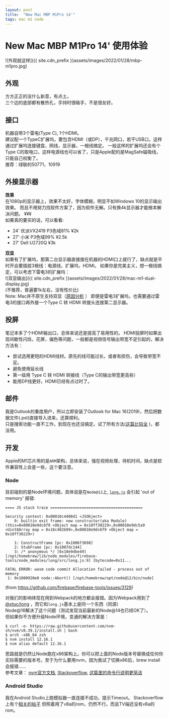 ```yaml
---
layout: post
title:  "New Mac MBP M1Pro 14'"
tags: mac m1 node
---
```

# New Mac MBP M1Pro 14' 使用体验
![外观就这样]({{ site.cdn_prefix }}assets/images/2022/01/28/mbp-m1pro.jpg)
## 外观
方方正正的没什么新意，有点土。  
三个边的底部都有散热孔，手持时很硌手，不是很友好。

## 接口  
机器自带3个雷电(Type C), 1个HDMI。  
建议配一个TypeC扩展坞，要包含HDMI（或DP），千兆网口，若干USB口，这样通过扩展坞连接键盘，网线，显示器，一根线搞定。
一般这样的扩展坞还会有个Type C的取电口，这样电源线也可以省了，只是Apple配的是MagSafe磁吸线，只能自己权衡了。  
推荐：绿联的50771，10919  

## 外接显示器
**效果**  
在1080p的显示器上，效果不太好，字体模糊，明显不如Windows 10的显示输出效果。
而且不用努力找软件方案了，因为软件无解。只有换4k显示器才能根本解决问题。 ¥¥¥  
如果真的要买的话，可以看看:
* 24' 优派VX2419 P3色域81% ¥2k
* 27' 小米 P3色域99% ¥2.5k
* 27' Dell U2720Q ¥3k

**双显**  
如果有了扩展坞，那第二台显示器直接接在机器的HDMI口上就行了，缺点就是平时开会要插拔3根线：电源线，扩展坞，HDMI。
如果你是完美主义，想一根线搞定，可以考虑下雷电3的扩展坞：  
![双显输出]({{ site.cdn_prefix }}assets/images/2022/01/28/mac-m1-dual-display.jpg)  
(不推荐，普遍要1k左右，没有性价比)  
Note: Mac并不原生支持双显（[原因分析](https://blog.sharpbai.com/2020/08/macos%E4%B8%BA%E4%BD%95%E4%BD%BF%E7%94%A8%E4%B8%8D%E4%BA%86%E5%8F%8C%E6%98%BE%E7%A4%BA%E8%BE%93%E5%87%BA%E7%9A%84%E9%9B%B7%E7%94%B53%E6%89%A9%E5%B1%95%E5%9D%9E/) ）
即便是雷电3扩展坞，也需要通过雷电3的接口再外接一个Type C 转 HDMI 转接头连接第二显示器。

## 投屏
笔记本多了个HDMI输出口，总体来说还是提高了易用性的。
HDMI投屏时如果出现间歇性闪烁，花屏，偏色等问题，一般都是视频信号输出带宽不足引起的，解决方法有：
* 尝试选用更短的HDMI线材。原先的线可能过长，或者有损伤，会导致带宽不足。
* 避免使用延长线
* 第一级用 Type C 转 HDMI 转接线（Type C的输出带宽更高些）
* 能用DP线更好。HDMI已经有点过时了。

## 邮件
我是Outlook的重度用户，所以立即安装了Outlook for Mac 16(2019)，然后把数据文件(.pst)直接导入进来，还算顺利。  
只是搜索功能一直不工作，到现在也还没搞定。试了所有方法([这篇比较全](https://www.yundongfang.com/Yun112079.html) )，都没用。

## 开发
Apple的M1芯片用的是`ARM`架构，总体来说，强在视频处理，待机时间，缺点是软件兼容性上会差一些，这个要注意。
### Node
目前碰到的是Node环境问题。具体说是在`Node@12`上, [`long.js`](https://www.npmjs.com/package/long) 会引起 'out of memory' 报错:
```
==== JS stack trace =========================================

Security context: 0x00010c4408d1 <JSObject>
    0: builtin exit frame: new constructor(aka Module)(this=0x00010e9dc6f9 <Object map = 0x10ff30229>,0x00010e9dc5a9 <Uint8Array map = 0x10c402b99>,0x00010e9dc6f9 <Object map = 0x10ff30229>)

    1: ConstructFrame [pc: 0x1006f3698]
    2: StubFrame [pc: 0x1007dc144]
    3: /* anonymous */ [0x10e9dbe49] [/opt/homebrew/lib/node_modules/firebase-tools/node_modules/long/src/long.js:9] [bytecode=0x11...

FATAL ERROR: wasm code commit Allocation failed - process out of memory
 1: 0x1000920e0 node::Abort() [/opt/homebrew/opt/node@12/bin/node]
```
(from https://github.com/firebase/firebase-tools/issues/3129)

对我们的影响体现在用到Webpack的地方都会报错。因为Webpack用到了[@xtuc/long](https://www.npmjs.com/package/@xtuc/long) ，而它和`long.js`基本上是同一个东西（同源）  
Node@16解决了这个问题（测试发现当前最新的Node@14也已经OK了）。  
但如果你不方便升级Node环境，变通的解决方案是：
```
$ curl -o- https://raw.githubusercontent.com/nvm-sh/nvm/v0.39.1/install.sh | bash
$ arch -x86_64 zsh
$ nvm install 12.16.1
$ nvm alias default 12.16.1
```
思路就是仍然让Node跑在x86架构上。你可以把上面的Node版本号替换成任何你实际需要的版本号。至于为什么要用nvm，因为我试了切换x86后，brew install会报错……  
参考文章：
[nvm官方文档](https://github.com/nvm-sh/nvm#macos-troubleshooting),
[Stackoverflow](https://stackoverflow.com/questions/65856300/wasm-code-commit-allocation-failed-process-out-of-memory),
[这篇里的命令行说明更简洁](https://www.jurnalanas.com/node-js-mac-m1/)

### Android Studio
我在Android Studio上跑模拟器一直连接不成功，提示Timeout。
Stackoverflow上有个[相关的帖子](https://stackoverflow.com/questions/64907154/android-studio-emulator-on-macos-with-arm-cpu-m1)
但照着用了v8a的rom，仍然不行。而且TV端还没有v8a的rom。
